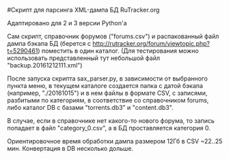 #Скрипт для парсинга XML-дампа БД RuTracker.org

Адаптировано для 2 и 3 версии Python'a

Сам скрипт, справочник форумов ("forums.csv") и распакованный файл дампа бэкапа БД (берется с http://rutracker.org/forum/viewtopic.php?t=5290461) поместить в один каталог. (Для тестирования можно использовать представленный тут небольшой файл "backup.20161212111.xml")

После запуска скрипта sax_parser.py, в зависимости от выбранного пункта меню, в текущем каталоге создается папка с датой бэкапа (например, "./20161015") и в нем файлы в формате CSV, с записями, разбитыми по категориям, в соответствие со справочником forums, либо каталог DB с базами "torrents.db3" и "content.db3".

В случае, если в справочнике нет какого-то нового форума, то запись попадает в файл "category_0.csv", а в БД проставляется категория 0.

Ориентировочное время обработки дампа размером 12Гб в CSV ~22..25 мин.
Конвертация в DB несколько дольше.
